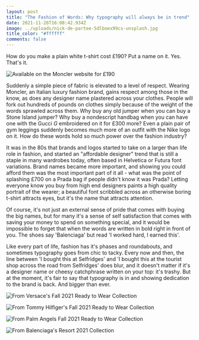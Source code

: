 ```yaml
---
layout: post
title: "The Fashion of Words: Why typography will always be in trend"
date: 2021-11-26T16:08:42.934Z
image: ../uploads/nick-de-partee-5dlboex99cs-unsplash.jpg
title_color: "#ffffff"
comments: false
---
```

How do you make a plain white t-shirt cost £190? Put a name on it. Yes. That's it.

![](../uploads/moncler.jpg "Available on the Moncler website for £190")

Suddenly a simple piece of fabric is elevated to a level of respect. Wearing Moncler, an Italian luxury fashion brand, gains respect among those in the know, as does any designer name plastered across your clothes. People will fork out hundreds of pounds on clothes simply because of the weight of the words sprawled across them. Why buy any old jumper when you can buy a Stone Island jumper? Why buy a nondescript handbag when you can have one with the Gucci *G* embroidered on it for £300 more? Even a plain pair of gym leggings suddenly becomes much more of an outfit with the Nike logo on it. How do these words hold so much power over the fashion industry?

It was in the 80s that brands and logos started to take on a larger than life role in fashion, and started an "affordable designer" trend that is still a staple in many wardrobes today, often based in Helvetica or Futura font variations. Brand names became more important, and showing you could afford them was the most important part of it all - what was the point of splashing £700 on a Prada bag if people didn't know it was Prada? Letting everyone know you buy from high end designers paints a high quality portrait of the wearer; a beautiful font scribbled across an otherwise boring t-shirt attracts eyes, but it's the name that attracts attention.

Of course, it's not just an external sense of pride that comes with buying the big names, but for many it's a sense of self satisfaction that comes with saving your money to spend on something special, and it would be impossible to forget that when the words are written in bold right in front of you. The shoes say 'Balenciaga' but read 'I worked hard, I earned this'.

Like every part of life, fashion has it's phases and roundabouts, and sometimes typography goes from chic to tacky. Every now and then, the line between 'I bought this at Selfridges' and 'I bought this at the tourist shop across the road from Selfridges' does blur, and it doesn't matter if it's a designer name or cheesy catchphrase written on your top: it's trashy. But at the moment, it's fair to say that typography is in and showing dedication to the brand is back. And bigger than ever.

![From Versace's Fall 2021 Ready to Wear Collection](../uploads/versace.jpg)

![From Tommy Hilfiger's Fall 2021 Ready to Wear Collection](../uploads/00003-tommy-hilfiger-detail-fall-2021-look-3c.jpg)

![From Palm Angels Fall 2021 Ready to Wear Collection](../uploads/00001-palm-angels-fall-2021-rtw-credit-brand.jpg)

![From Balenciaga's Resort 2021 Collection](../uploads/00035-balenciaga-resort-2021.jpg)